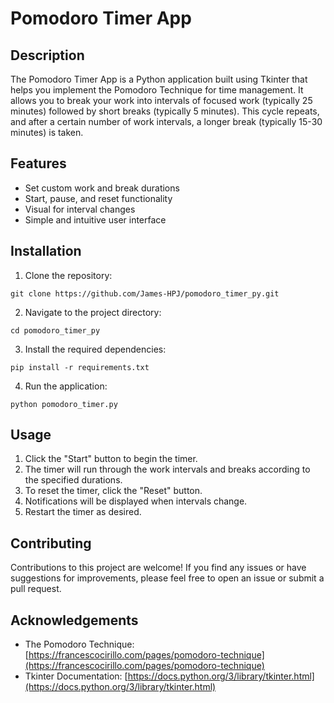 # Pomodoro Timer App

## Description

The Pomodoro Timer App is a Python application built using Tkinter that helps you implement the Pomodoro Technique for time management. It allows you to break your work into intervals of focused work (typically 25 minutes) followed by short breaks (typically 5 minutes). This cycle repeats, and after a certain number of work intervals, a longer break (typically 15-30 minutes) is taken.

## Features

- Set custom work and break durations
- Start, pause, and reset functionality
- Visual for interval changes
- Simple and intuitive user interface

## Installation

1. Clone the repository:

```
git clone https://github.com/James-HPJ/pomodoro_timer_py.git
```

2. Navigate to the project directory:

```
cd pomodoro_timer_py
```

3. Install the required dependencies:

```
pip install -r requirements.txt
```

4. Run the application:

```
python pomodoro_timer.py
```

## Usage

1. Click the "Start" button to begin the timer.
2. The timer will run through the work intervals and breaks according to the specified durations.
3. To reset the timer, click the "Reset" button.
4. Notifications will be displayed when intervals change.
5. Restart the timer as desired.

## Contributing

Contributions to this project are welcome! If you find any issues or have suggestions for improvements, please feel free to open an issue or submit a pull request.

## Acknowledgements

- The Pomodoro Technique: [https://francescocirillo.com/pages/pomodoro-technique](https://francescocirillo.com/pages/pomodoro-technique)
- Tkinter Documentation: [https://docs.python.org/3/library/tkinter.html](https://docs.python.org/3/library/tkinter.html)
